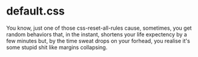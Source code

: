 # default.css
You know, just one of those css-reset-all-rules cause, sometimes, you get random behaviors that, in the instant, shortens your life expectency by a few minutes but, by the time sweat drops on your forhead, you realise it's some stupid shit like margins collapsing.
